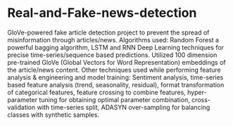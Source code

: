 # Real-and-Fake-news-detection
GloVe-powered fake article detection project to prevent the spread of misinformation through articles/news. 
Algorithms used: Random Forest a powerful bagging algorithm, LSTM and RNN Deep Learning techniques for precise time-series/sequence based predictions.
Utilized 100 dimension pre-trained GloVe (Global Vectors for Word Representation) embeddings of the article/news content. Other techniques used while performing feature analysis & engineering and model training: Sentiment analysis, time-series based feature analysis (trend, seasonality, residual), format transformation of categorical features, feature crossing to combine features, hyper-parameter tuning for obtaining optimal parameter combination, cross-validation with time-series split, ADASYN over-sampling for balancing classes with synthetic samples.
